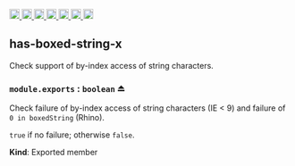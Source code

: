 <a
  href="https://travis-ci.org/Xotic750/has-boxed-string-x"
  title="Travis status">
<img
  src="https://travis-ci.org/Xotic750/has-boxed-string-x.svg?branch=master"
  alt="Travis status" height="18">
</a>
<a
  href="https://david-dm.org/Xotic750/has-boxed-string-x"
  title="Dependency status">
<img src="https://david-dm.org/Xotic750/has-boxed-string-x/status.svg"
  alt="Dependency status" height="18"/>
</a>
<a
  href="https://david-dm.org/Xotic750/has-boxed-string-x?type=dev"
  title="devDependency status">
<img src="https://david-dm.org/Xotic750/has-boxed-string-x/dev-status.svg"
  alt="devDependency status" height="18"/>
</a>
<a
  href="https://badge.fury.io/js/has-boxed-string-x"
  title="npm version">
<img src="https://badge.fury.io/js/has-boxed-string-x.svg"
  alt="npm version" height="18">
</a>
<a
  href="https://www.jsdelivr.com/package/npm/has-boxed-string-x"
  title="jsDelivr hits">
<img src="https://data.jsdelivr.com/v1/package/npm/has-boxed-string-x/badge?style=rounded"
  alt="jsDelivr hits" height="18">
</a>
<a
  href="https://bettercodehub.com/results/Xotic750/has-boxed-string-x"
  title="bettercodehub score">
<img src="https://bettercodehub.com/edge/badge/Xotic750/has-boxed-string-x?branch=master"
  alt="bettercodehub score" height="18">
</a>
<a
  href="https://coveralls.io/github/Xotic750/has-boxed-string-x?branch=master"
  title="Coverage Status">
<img src="https://coveralls.io/repos/github/Xotic750/has-boxed-string-x/badge.svg?branch=master"
  alt="Coverage Status" height="18">
</a>

<a name="module_has-boxed-string-x"></a>

## has-boxed-string-x

Check support of by-index access of string characters.
 
<a name="exp_module_has-boxed-string-x--module.exports"></a>

### `module.exports` : <code>boolean</code> ⏏

Check failure of by-index access of string characters (IE < 9)
and failure of `0 in boxedString` (Rhino).

`true` if no failure; otherwise `false`.

**Kind**: Exported member
